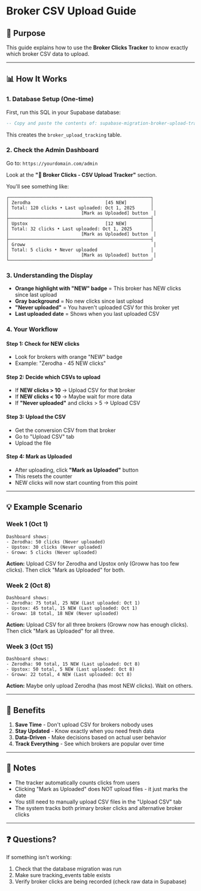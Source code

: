 # Broker CSV Upload Guide

## 🎯 Purpose
This guide explains how to use the **Broker Clicks Tracker** to know exactly which broker CSV data to upload.

---

## 📊 How It Works

### 1. **Database Setup (One-time)**
First, run this SQL in your Supabase database:

```sql
-- Copy and paste the contents of: supabase-migration-broker-upload-tracking.sql
```

This creates the `broker_upload_tracking` table.

### 2. **Check the Admin Dashboard**
Go to: `https://yourdomain.com/admin`

Look at the **"🎯 Broker Clicks - CSV Upload Tracker"** section.

You'll see something like:

```
┌─────────────────────────────────────────────────────┐
│ Zerodha                            [45 NEW]         │
│ Total: 120 clicks • Last uploaded: Oct 1, 2025      │
│                           [Mark as Uploaded] button  │
├─────────────────────────────────────────────────────┤
│ Upstox                             [12 NEW]         │
│ Total: 32 clicks • Last uploaded: Oct 1, 2025       │
│                           [Mark as Uploaded] button  │
├─────────────────────────────────────────────────────┤
│ Groww                                                │
│ Total: 5 clicks • Never uploaded                    │
│                           [Mark as Uploaded] button  │
└─────────────────────────────────────────────────────┘
```

### 3. **Understanding the Display**

- **Orange highlight with "NEW" badge** = This broker has NEW clicks since last upload
- **Gray background** = No new clicks since last upload
- **"Never uploaded"** = You haven't uploaded CSV for this broker yet
- **Last uploaded date** = Shows when you last uploaded CSV

### 4. **Your Workflow**

#### **Step 1: Check for NEW clicks**
- Look for brokers with orange "NEW" badge
- Example: "Zerodha - 45 NEW clicks"

#### **Step 2: Decide which CSVs to upload**
- If **NEW clicks > 10** → Upload CSV for that broker
- If **NEW clicks < 10** → Maybe wait for more data
- If **"Never uploaded"** and clicks > 5 → Upload CSV

#### **Step 3: Upload the CSV**
- Get the conversion CSV from that broker
- Go to "Upload CSV" tab
- Upload the file

#### **Step 4: Mark as Uploaded**
- After uploading, click **"Mark as Uploaded"** button
- This resets the counter
- NEW clicks will now start counting from this point

---

## 💡 Example Scenario

### Week 1 (Oct 1)
```
Dashboard shows:
- Zerodha: 50 clicks (Never uploaded)
- Upstox: 30 clicks (Never uploaded)
- Groww: 5 clicks (Never uploaded)
```

**Action:** Upload CSV for Zerodha and Upstox only (Groww has too few clicks).
Then click "Mark as Uploaded" for both.

### Week 2 (Oct 8)
```
Dashboard shows:
- Zerodha: 75 total, 25 NEW (Last uploaded: Oct 1)
- Upstox: 45 total, 15 NEW (Last uploaded: Oct 1)
- Groww: 18 total, 18 NEW (Never uploaded)
```

**Action:** Upload CSV for all three brokers (Groww now has enough clicks).
Then click "Mark as Uploaded" for all three.

### Week 3 (Oct 15)
```
Dashboard shows:
- Zerodha: 90 total, 15 NEW (Last uploaded: Oct 8)
- Upstox: 50 total, 5 NEW (Last uploaded: Oct 8)
- Groww: 22 total, 4 NEW (Last uploaded: Oct 8)
```

**Action:** Maybe only upload Zerodha (has most NEW clicks). Wait on others.

---

## 🚀 Benefits

1. **Save Time** - Don't upload CSV for brokers nobody uses
2. **Stay Updated** - Know exactly when you need fresh data
3. **Data-Driven** - Make decisions based on actual user behavior
4. **Track Everything** - See which brokers are popular over time

---

## 📝 Notes

- The tracker automatically counts clicks from users
- Clicking "Mark as Uploaded" does NOT upload files - it just marks the date
- You still need to manually upload CSV files in the "Upload CSV" tab
- The system tracks both primary broker clicks and alternative broker clicks

---

## ❓ Questions?

If something isn't working:
1. Check that the database migration was run
2. Make sure tracking_events table exists
3. Verify broker clicks are being recorded (check raw data in Supabase)
